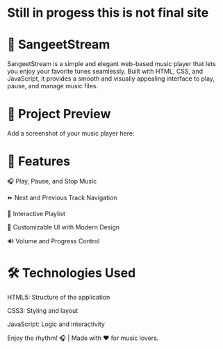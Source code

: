 # Still in progess this is not final site


# 🎵 SangeetStream
SangeetStream is a simple and elegant web-based music player that lets you enjoy your favorite tunes seamlessly. Built with HTML, CSS, and JavaScript, it provides a smooth and visually appealing interface to play, pause, and manage music files.


# 📸 Project Preview
Add a screenshot of your music player here:



# 🚀 Features

🎧 Play, Pause, and Stop Music

⏩ Next and Previous Track Navigation

📜 Interactive Playlist

🎨 Customizable UI with Modern Design

🔊 Volume and Progress Control




# 🛠️ Technologies Used

HTML5: Structure of the application

CSS3: Styling and layout

JavaScript: Logic and interactivity


Enjoy the rhythm! 🎧 | Made with ❤️ for music lovers.
